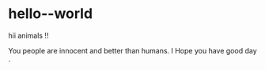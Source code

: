 # hello--world


hii animals !!

You people are innocent and better than humans. I Hope you have good day .
